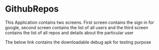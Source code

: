 # GithubRepos
This Application contains two screens. First screen contains the sign in for google, second screen contains the list of all users and the third screen contains the list of all repos and details about the particular user 

The below link contains the downloadable debug apk for testing purpose
